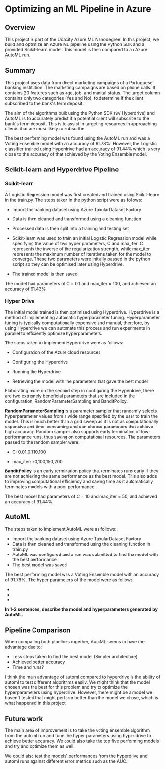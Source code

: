 # Optimizing an ML Pipeline in Azure

## Overview
This project is part of the Udacity Azure ML Nanodegree.
In this project, we build and optimize an Azure ML pipeline using the Python SDK and a provided Scikit-learn model.
This model is then compared to an Azure AutoML run.

## Summary
This project uses data from direct marketing campaigns of a Portuguese banking institution. The marketing campaigns are based on phone calls. It contains 20 features such as age, job, and marital status. The target column contains only two categories (Yes and No), to determine if the client subscribed to the bank's term deposit. 

The aim of the algorithms built using the Python SDK (w/ Hyperdrive) and AutoML is to accurately predict if a potential client will subscribe to the bank's term deposit. This is to assist in targeting resources in approaching clients that are most likely to subscribe.

The best performing model was found using the AutoML run and was a Voting Ensemble model with an accuracy of 91.78%. However, the Logistic classifier trained using Hyperdrive had an accuracy of 91.44% which is very close to the accuracy of that achieved by the Voting Ensemble model.

## Scikit-learn and Hyperdrive Pipeline

### Scikit-learn

A Logistic Regression model was first created and trained using Scikit-learn in the train.py. The steps taken in the python script were as follows:

- Import the banking dataset using Azure TabularDataset Factory

- Data is then cleaned and transformed using a cleaning function

- Processed data is then split into a training and testing set

- Scikit-learn was used to train an initial Logistic Regression model while specifying the value of two hyper parameters, C and max_iter. C represents the inverse of the regularization strength, while max_iter represents the maximum number of iterations taken for the model to converge. These two parameters were initially passed in the python script so they can be optimised later using Hyperdrive.

- The trained model is then saved

The model had parameters of C = 0.1 and max_iter = 100, and achieved an accuracy of 91.43%

### Hyper Drive

The initial model trained is then optimised using Hyperdrive. Hyperdrive is a method of implementing automatic hyperparameter tuning. Hyperparameter tuning is typically computationally expensive and manual, therefore, by using Hyperdrive we can automate this process and run experiments in parallel to efficiently optimize hyperparameters.

The steps taken to implement Hyperdrive were as follows:

- Configuration of the Azure cloud resources

- Configuring the Hyperdrive

- Running the Hyperdrive

- Retrieving the model with the parameters that gave the best model

Elaborating more on the second step in configuring the Hyperdrive, there are two extremely beneficial parameters that are included in the configuration; RandomParameterSampling and BanditPolicy.

**RandomParameterSampling** is a parameter sampler that randomly selects hyperparameter values from a wide range specified by the user to train the model. This is much better than a grid sweep as it is not as computationally expensive and time-consuming and can choose parameters that achieve high accuracy. Random sampler also supports early termination of low-performance runs, thus saving on computational resources. The parameters passed to the random sampler were:

- C: 0.01,0.1,10,100

- max_iter: 50,100,150,200

**BanditPolicy** is an early termination policy that terminates runs early if they are not achieving the same performance as the best model. This also adds to improving computational efficiency and saving time as it automatically terminates models with a poor performance.

The best model had parameters of C = 10 and max_iter = 50, and achieved an accuracy of 91.44%.

## AutoML

The steps taken to implement AutoML were as follows:

- Import the banking dataset using Azure TabularDataset Factory
- Data is then cleaned and transformed using the cleaning function in train.py
- AutoML was configured and a run was submitted to find the model with the best performance
- The best model was saved

The best performing model was a Voting Ensemble model with an accuracy of 91.78%. The hyper parameters of the model were as follows:

-
-
-

**In 1-2 sentences, describe the model and hyperparameters generated by AutoML.**

## Pipeline Comparison
When comparing both pipelines together, AutoML seems to have the advantage due to:

- Less steps taken to find the best model (Simpler architecture)
- Achieved better accuracy
- Time and runs?

I think the main advantage of automl compared to hyperdrive is the ability of automl to test different algorithms easily. We might think that the model chosen was the best for this problem and try to optimize the hyperparameters using hyperdrive. However, there might be a model we haven't tested that might perform better than the model we chose, which is what happened in this project. 

## Future work

The main area of improvement is to take the voting ensemble algorithm from the automl run and tune the hyper parameters using hyper drive to achieve better accuracy. We could also take the top five performing models and try and optimize them as well.

We could also test the models' performances from the hyperdrive and automl runs against different error metrics such as the AUC.

